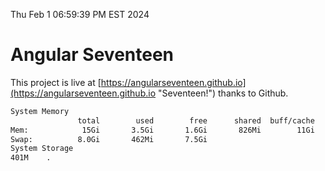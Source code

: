 Thu Feb  1 06:59:39 PM EST 2024

# Angular Seventeen


This project is live at [https://angularseventeen.github.io](https://angularseventeen.github.io "Seventeen!") thanks to Github.

```bash
System Memory
               total        used        free      shared  buff/cache   available
Mem:            15Gi       3.5Gi       1.6Gi       826Mi        11Gi        11Gi
Swap:          8.0Gi       462Mi       7.5Gi
System Storage
401M	.
